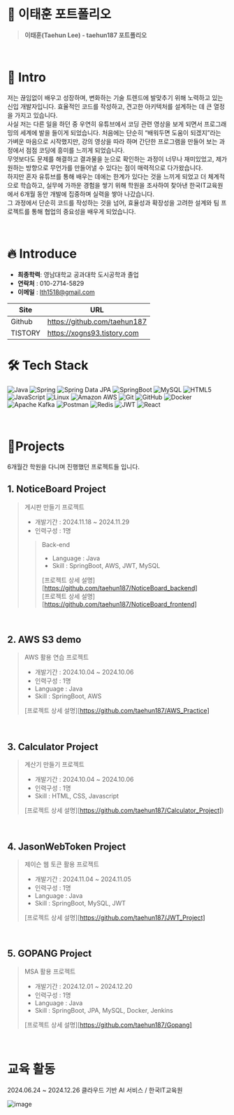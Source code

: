 # 📜 이태훈 포트폴리오

    
> **이태훈(Taehun Lee) - taehun187 포트폴리오**    
   
<br /> 

# 👋 Intro

저는 끊임없이 배우고 성장하며, 변화하는 기술 트렌드에 발맞추기 위해 노력하고 있는 신입 개발자입니다. 효율적인 코드를 작성하고, 견고한 아키텍처를 설계하는 데 큰 열정을 가지고 있습니다.  
사실 저는 다른 일을 하던 중 우연히 유튜브에서 코딩 관련 영상을 보게 되면서 프로그래밍의 세계에 발을 들이게 되었습니다. 처음에는 단순히 “배워두면 도움이 되겠지”라는 가벼운 마음으로 시작했지만, 강의 영상을 따라 하며 간단한 프로그램을 만들어 보는 과정에서 점점 코딩에 흥미를 느끼게 되었습니다.  
무엇보다도 문제를 해결하고 결과물을 눈으로 확인하는 과정이 너무나 재미있었고, 제가 원하는 방향으로 무언가를 만들어낼 수 있다는 점이 매력적으로 다가왔습니다.  
하지만 혼자 유튜브를 통해 배우는 데에는 한계가 있다는 것을 느끼게 되었고 더 체계적으로 학습하고, 실무에 가까운 경험을 쌓기 위해 학원을 조사하여 찾아낸 한국IT교육원에서 6개월 동안 개발에 집중하며 실력을 쌓아 나갔습니다.  
그 과정에서 단순히 코드를 작성하는 것을 넘어, 효율성과 확장성을 고려한 설계와 팀 프로젝트를 통해 협업의 중요성을 배우게 되었습니다.      

<br />

 
 
# 🔥 Introduce

-  **최종학력**: 영남대학교 공과대학 도시공학과 졸업
-  **연락처** : 010-2714-5829 
-  **이메일** : lth1518@gmail.com


Site     | URL
---------|-------------------------------
Github   | https://github.com/taehun187
TISTORY  | https://xogns93.tistory.com




# 🛠 Tech Stack

![Java](https://img.shields.io/badge/Java-007396?style=for-the-badge&logo=java&logoColor=white)
![Spring](https://img.shields.io/badge/Spring-6DB33F?style=for-the-badge&logo=spring&logoColor=white)
![Spring Data JPA](https://img.shields.io/badge/Spring%20Data%20JPA-6DB33F?style=for-the-badge&logo=Spring&logoColor=white)
![SpringBoot](https://img.shields.io/badge/SpringBoot-6DB33F?style=for-the-badge&logo=springboot&logoColor=white)
![MySQL](https://img.shields.io/badge/MySQL-4479A1?style=for-the-badge&logo=mysql&logoColor=white)
![HTML5](https://img.shields.io/badge/HTML5-E34F26?style=for-the-badge&logo=html5&logoColor=white)
![JavaScript](https://img.shields.io/badge/JavaScript-F7DF1E?style=for-the-badge&logo=javascript&logoColor=black)
![Linux](https://img.shields.io/badge/Linux-FCC624?style=for-the-badge&logo=linux&logoColor=black)
![Amazon AWS](https://img.shields.io/badge/Amazon_AWS-232F3E?style=for-the-badge&logo=amazonaws&logoColor=white)
![Git](https://img.shields.io/badge/Git-F05032?style=for-the-badge&logo=git&logoColor=white)
![GitHub](https://img.shields.io/badge/GitHub-181717?style=for-the-badge&logo=github&logoColor=white)
![Docker](https://img.shields.io/badge/Docker-2496ED?style=for-the-badge&logo=Docker&logoColor=white)
![Apache Kafka](https://img.shields.io/badge/Apache%20Kafka-231F20?style=for-the-badge&logo=Apache%20Kafka&logoColor=white)
![Postman](https://img.shields.io/badge/Postman-FF6C37?style=for-the-badge&logo=Postman&logoColor=white)
![Redis](https://img.shields.io/badge/redis-%23DD0031.svg?style=for-the-badge&logo=redis&logoColor=white)
![JWT](https://img.shields.io/badge/JWT-black?style=for-the-badge&logo=JSON%20web%20tokens)
![React](https://img.shields.io/badge/react-%2320232a.svg?style=for-the-badge&logo=react&logoColor=%2361DAFB)

<br />

# 📝Projects
6개월간 학원을 다니며 진행했던 프로젝트들 입니다.
<br />

## 1. NoticeBoard Project

> 게시판 만들기 프로젝트
>
> - 개발기간 : 2024.11.18 ~ 2024.11.29
> - 인력구성 : 1명
>
>> Back-end
>> - Language : Java
>> - Skill : SpringBoot, AWS, JWT, MySQL
>> 
>> [프로젝트 상세 설명][https://github.com/taehun187/NoticeBoard_backend]
>> <br />
>> [프로젝트 상세 설명][https://github.com/taehun187/NoticeBoard_frontend]  



  
<br />

## 2. AWS S3 demo

> AWS 활용 연습 프로젝트
>
> - 개발기간 : 2024.10.04 ~ 2024.10.06
> - 인력구성 : 1명
> - Language : Java
> - Skill : SpringBoot, AWS
>
> [프로젝트 상세 설명][https://github.com/taehun187/AWS_Practice]

<br />


## 3. Calculator Project

> 계산기 만들기 프로젝트
>
> - 개발기간 : 2024.10.04 ~ 2024.10.06
> - 인력구성 : 1명
> - Skill : HTML, CSS, Javascript
>
> [프로젝트 상세 설명][https://github.com/taehun187/Calculator_Project])

<br />

## 4. JasonWebToken Project

> 제이슨 웹 토큰 활용 프로젝트
>
> - 개발기간 : 2024.11.04 ~ 2024.11.05
> - 인력구성 : 1명
> - Language : Java
> - Skill : SpringBoot, MySQL, JWT
>
> [프로젝트 상세 설명][https://github.com/taehun187/JWT_Project]

<br />

## 5. GOPANG Project

> MSA 활용 프로젝트
>
> - 개발기간 : 2024.12.01 ~ 2024.12.20
> - 인력구성 : 1명
> - Language : Java
> - Skill : SpringBoot, JPA, MySQL, Docker, Jenkins
>
> [프로젝트 상세 설명][https://github.com/taehun187/Gopang]

<br />


# 교육 활동
2024.06.24 ~ 2024.12.26	클라우드 기반 AI 서비스 /  한국IT교육원    

![image](https://github.com/user-attachments/assets/ea0c40d3-8775-45a8-b2b6-a0ea4e12535b)







<br><br>
---
